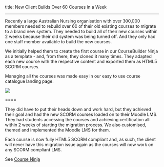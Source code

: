 title: New Client Builds Over 60 Courses in a Week

----

Recently a large Australian Nursing organisation with over 300,000 members needed to rebuild over 60 of their old existing courses to migrate to a brand new system. They needed to build all of their new courses within 2 weeks because their old system was being turned off. And they only had one staff member available to build the new courses.

We initially helped them to create the first course in our CourseBuilder Ninja as a template - and, from there, they cloned it many times. They adapted each new course with the respective content and exported them as HTML5 SCORM courses. 

Managing all the courses was made easy in our easy to use course catalogue landing page.

<img src="https://i.imgur.com/aXxybfGm.jpeg" style="max-width:100%">

====

They did have to put their heads down and work hard, but they achieved their goal and had the new SCORM courses loaded on to their Moodle LMS. They had students accessing the courses and achieving certification all within 2 weeks of starting the migration process. We also customised, themed and implemented the Moodle LMS for them.

Each course is now fully HTML5 SCORM compliant and, as such, the client will never have this migration issue again as the courses will now work on any SCORM compliant LMS.  

See [Course Ninja](https://www.coursesuite.ninja/home/coursebuildr)